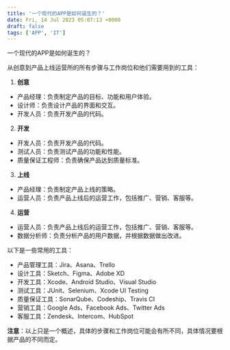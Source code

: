 ```yaml
---
title: '一个现代的APP是如何诞生的？'
date: Fri, 14 Jul 2023 05:07:13 +0000
draft: false
tags: ['APP', 'IT']
---
```


  
一个现代的APP是如何诞生的？

从创意到产品上线运营所的所有步骤与工作岗位和他们需要用到的工具：

1.  **创意**

*   产品经理：负责制定产品的目标、功能和用户体验。
*   设计师：负责设计产品的界面和交互。
*   开发人员：负责开发产品的代码。

2.  **开发**

*   开发人员：负责开发产品的代码。
*   测试人员：负责测试产品的功能和性能。
*   质量保证工程师：负责确保产品达到质量标准。

3.  **上线**

*   产品经理：负责制定产品上线的策略。
*   运营人员：负责产品上线后的运营工作，包括推广、营销、客服等。

4.  **运营**

*   运营人员：负责产品上线后的运营工作，包括推广、营销、客服等。
*   数据分析师：负责分析产品的用户数据，并根据数据做出改进。

以下是一些常用的工具：

*   产品管理工具：Jira、Asana、Trello
*   设计工具：Sketch、Figma、Adobe XD
*   开发工具：Xcode、Android Studio、Visual Studio
*   测试工具：JUnit、Selenium、Xcode UI Testing
*   质量保证工具：SonarQube、Codeship、Travis CI
*   营销工具：Google Ads、Facebook Ads、Twitter Ads
*   客服工具：Zendesk、Intercom、HubSpot

**注意**：以上只是一个概述，具体的步骤和工作岗位可能会有所不同，具体情况要根据产品的不同而定。